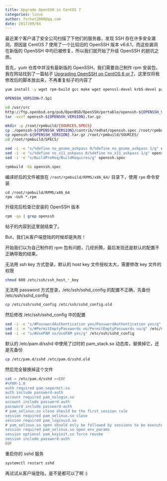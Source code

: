 ```yaml
---
title: Upgrade OpenSSH in CentOS 7
categories: linux
author: forhot2000@qq.com
date: 2017/09/04
---
```


最近某个客户请了安全公司扫描了下他们的服务器，发现 SSH 存在许多安全漏洞，原因是 CentOS 7 使用了一个比较旧的 OpenSSH 版本 v6.6.1，而这些漏洞在新版的 OpenSSH 中均已被修复，所以我们就开始了升级 OpenSSH 的趟坑之旅。

首先，yum 仓库中并没有最新版的 OpenSSH，我们需要自己制作 rpm 安装包，我在网站找到了一篇帖子 [Upgrading OpenSSH on CentOS 6 or 7](https://tuxciti.com/2017/02/23/upgrading-openssh-on-centos-6-or-7/)，这里仅将我修改后的脚本放出来，不再重复帖子的内容了

```sh
yum install -y wget rpm-build gcc make wget openssl-devel krb5-devel pam-devel libX11-devel xmkmf libXt-devel

OPENSSH_VERSION=7.5p1

cd /usr/src
http://ftp.openbsd.org/pub/OpenBSD/OpenSSH/portable/openssh-${OPENSSH_VERSION}.tar.gz
tar -xvzf openssh-${OPENSSH_VERSION}.tar.gz

mkdir -p /root/rpmbuild/{SOURCES,SPECS}
cp ./openssh-${OPENSSH_VERSION}/contrib/redhat/openssh.spec /root/rpmbuild/SPECS/
cp openssh-${OPENSSH_VERSION}.tar.gz /root/rpmbuild/SOURCES/
cd /root/rpmbuild/SPECS/

sed -i -e "s/%define no_gnome_askpass 0/%define no_gnome_askpass 1/g" openssh.spec
sed -i -e "s/%define no_x11_askpass 0/%define no_x11_askpass 1/g" openssh.spec
sed -i -e "s/BuildPreReq/BuildRequires/g" openssh.spec

rpmbuild -bb openssh.spec
```

编译好后的文件被放在 `/root/rpmbuild/RPMS/x86_64/` 目录下，使用 `rpm` 命令安装

```
cd /root/rpmbuild/RPMS/x86_64
rpm -Uvh *.rpm
```

升级完后检查已安装的 OpenSSH 版本

```sh
rpm -qa | grep openssh
```

帖子的内容到这里就结束了。

But，我们从客户端登陆的时候却是失败！

开始我们以为自己制作的 rpm 包有问题，几经折腾，最后发现还是默认的配置不正确导致的结果。

无法用 ssh key 方式登录，默认的 host key 文件授权太大，需要修改 key 文件的权限

```sh
chmod 600 /etc/ssh/ssh_host_*_key
```

无法用 password 方式登录，/etc/ssh/sshd_config 的配置不正确，先备份 /etc/ssh/sshd_config

```sh
cp /etc/ssh/sshd_config /etc/ssh/sshd_config.old
```

然后修改 /etc/ssh/sshd_config 中的配置

```sh
sed -i -e "s/#PasswordAuthentication yes/PasswordAuthentication yes/g" /etc/ssh/sshd_config
sed -i -e "s/#PermitEmptyPasswords no/PermitEmptyPasswords no/g" /etc/ssh/sshd_config
sed -i -e "s/#UsePAM no/UsePAM yes/g" /etc/ssh/sshd_config
```

默认的 /etc/pam.d/sshd 中使用了过时的 pam_stack.so 动态库，替换掉它，还是先备份

```sh
cp /etc/pam.d/sshd /etc/pam.d/sshd.old
```

然后完全替换掉这个文件

```sh
cat > /etc/pam.d/sshd <<EOF
#%PAM-1.0 
auth required pam_sepermit.so 
auth include password-auth 
account required pam_nologin.so 
account include password-auth 
password include password-auth 
# pam_selinux.so close should be the first session rule 
session required pam_selinux.so close 
session required pam_loginuid.so 
# pam_selinux.so open should only be followed by sessions to be executed in the user context 
session required pam_selinux.so open env_params 
session optional pam_keyinit.so force revoke 
session include password-auth
EOF
```

重启你的 sshd 服务

```sh
systemctl restart sshd
```

再试试从客户端登陆，是不是都可以了啊 :)
